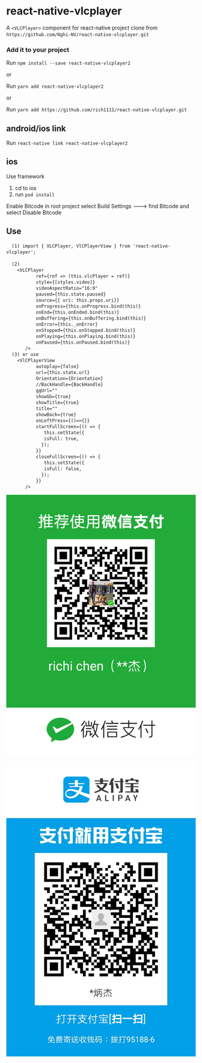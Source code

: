 # react-native-vlcplayer
A `<VLCPlayer>` component for react-native
project clone from `https://github.com/Nghi-NV/react-native-vlcplayer.git`


### Add it to your project

Run `npm install --save react-native-vlcplayer2`

or

Run `yarn add react-native-vlcplayer2`

or

Run `yarn add https://github.com/rich1111/react-native-vlcplayer.git`


## android/ios link

Run `react-native link react-native-vlcplayer2`


## ios

Use framework
1. cd to ios
2. run `pod install`

Enable Bitcode
in root project select Build Settings ---> find Bitcode and select Disable Bitcode


## Use
````
  (1) import { VLCPlayer, VlCPlayerView } from 'react-native-vlcplayer';

  (2)
    <VLCPlayer
           ref={ref => (this.vlcPlayer = ref)}
           style={[styles.video]}
           videoAspectRatio="16:9"
           paused={this.state.paused}
           source={{ uri: this.props.uri}}
           onProgress={this.onProgress.bind(this)}
           onEnd={this.onEnded.bind(this)}
           onBuffering={this.onBuffering.bind(this)}
           onError={this._onError}
           onStopped={this.onStopped.bind(this)}   
           onPlaying={this.onPlaying.bind(this)}
           onPaused={this.onPaused.bind(this)}      
       />
  (3) or use
    <VlCPlayerView
           autoplay={false}
           url={this.state.url}
           Orientation={Orientation}      
           //BackHandle={BackHandle}
           ggUrl=""
           showGG={true}
           showTitle={true}
           title=""
           showBack={true}
           onLeftPress={()=>{}}
           startFullScreen={() => {      
              this.setState({
              isFull: true,
             });
           }}
           closeFullScreen={() => {
              this.setState({
              isFull: false,
             });
           }}
       />
````
![1574120354357.jpg](./images/1574120354357.jpg)

![1574120350599.jpg](./images/1574120350599.jpg)

